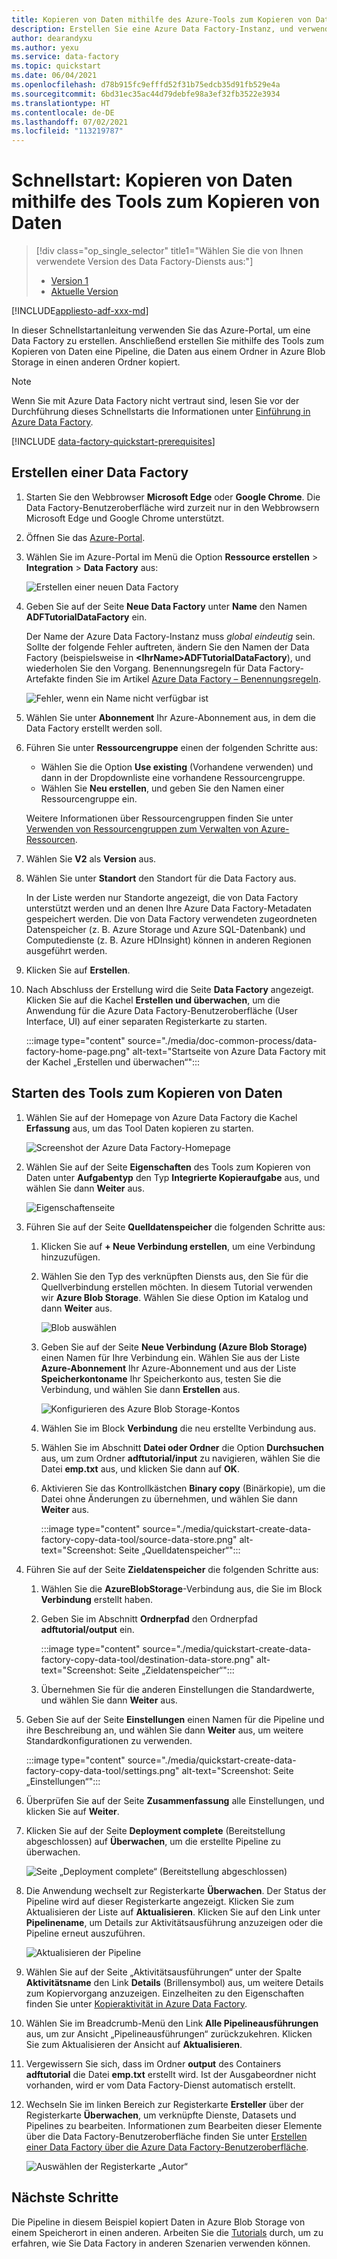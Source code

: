 ```yaml
---
title: Kopieren von Daten mithilfe des Azure-Tools zum Kopieren von Daten
description: Erstellen Sie eine Azure Data Factory-Instanz, und verwenden Sie dann das Tool zum Kopieren von Daten, um Daten von einem Speicherort in Azure Blob Storage an einen anderen Speicherort zu kopieren.
author: dearandyxu
ms.author: yexu
ms.service: data-factory
ms.topic: quickstart
ms.date: 06/04/2021
ms.openlocfilehash: d78b915fc9efffd52f31b75edcb35d91fb529e4a
ms.sourcegitcommit: 6bd31ec35ac44d79debfe98a3ef32fb3522e3934
ms.translationtype: HT
ms.contentlocale: de-DE
ms.lasthandoff: 07/02/2021
ms.locfileid: "113219787"
---
```

# <a name="quickstart-use-the-copy-data-tool-to-copy-data"></a>Schnellstart: Kopieren von Daten mithilfe des Tools zum Kopieren von Daten

> [!div class="op_single_selector" title1="Wählen Sie die von Ihnen verwendete Version des Data Factory-Diensts aus:"]
> * [Version 1](v1/data-factory-copy-data-from-azure-blob-storage-to-sql-database.md)
> * [Aktuelle Version](quickstart-create-data-factory-copy-data-tool.md)

[!INCLUDE[appliesto-adf-xxx-md](includes/appliesto-adf-xxx-md.md)]

In dieser Schnellstartanleitung verwenden Sie das Azure-Portal, um eine Data Factory zu erstellen. Anschließend erstellen Sie mithilfe des Tools zum Kopieren von Daten eine Pipeline, die Daten aus einem Ordner in Azure Blob Storage in einen anderen Ordner kopiert. 

> [!NOTE]
> Wenn Sie mit Azure Data Factory nicht vertraut sind, lesen Sie vor der Durchführung dieses Schnellstarts die Informationen unter [Einführung in Azure Data Factory](introduction.md). 

[!INCLUDE [data-factory-quickstart-prerequisites](includes/data-factory-quickstart-prerequisites.md)] 

## <a name="create-a-data-factory"></a>Erstellen einer Data Factory

1. Starten Sie den Webbrowser **Microsoft Edge** oder **Google Chrome**. Die Data Factory-Benutzeroberfläche wird zurzeit nur in den Webbrowsern Microsoft Edge und Google Chrome unterstützt.
1. Öffnen Sie das [Azure-Portal](https://portal.azure.com). 
1. Wählen Sie im Azure-Portal im Menü die Option **Ressource erstellen** > **Integration** > **Data Factory** aus:

    ![Erstellen einer neuen Data Factory](./media/doc-common-process/new-azure-data-factory-menu.png)

1. Geben Sie auf der Seite **Neue Data Factory** unter **Name** den Namen **ADFTutorialDataFactory** ein. 
 
   Der Name der Azure Data Factory-Instanz muss *global eindeutig* sein. Sollte der folgende Fehler auftreten, ändern Sie den Namen der Data Factory (beispielsweise in **&lt;IhrName&gt;ADFTutorialDataFactory**), und wiederholen Sie den Vorgang. Benennungsregeln für Data Factory-Artefakte finden Sie im Artikel [Azure Data Factory – Benennungsregeln](naming-rules.md).
  
   ![Fehler, wenn ein Name nicht verfügbar ist](./media/doc-common-process/name-not-available-error.png)
1. Wählen Sie unter **Abonnement** Ihr Azure-Abonnement aus, in dem die Data Factory erstellt werden soll. 
1. Führen Sie unter **Ressourcengruppe** einen der folgenden Schritte aus:
     
   - Wählen Sie die Option **Use existing** (Vorhandene verwenden) und dann in der Dropdownliste eine vorhandene Ressourcengruppe. 
   - Wählen Sie **Neu erstellen**, und geben Sie den Namen einer Ressourcengruppe ein.   
         
   Weitere Informationen über Ressourcengruppen finden Sie unter [Verwenden von Ressourcengruppen zum Verwalten von Azure-Ressourcen](../azure-resource-manager/management/overview.md).  
1. Wählen Sie **V2** als **Version** aus.
1. Wählen Sie unter **Standort** den Standort für die Data Factory aus.

   In der Liste werden nur Standorte angezeigt, die von Data Factory unterstützt werden und an denen Ihre Azure Data Factory-Metadaten gespeichert werden. Die von Data Factory verwendeten zugeordneten Datenspeicher (z. B. Azure Storage und Azure SQL-Datenbank) und Computedienste (z. B. Azure HDInsight) können in anderen Regionen ausgeführt werden.

1. Klicken Sie auf **Erstellen**.

1. Nach Abschluss der Erstellung wird die Seite **Data Factory** angezeigt. Klicken Sie auf die Kachel **Erstellen und überwachen**, um die Anwendung für die Azure Data Factory-Benutzeroberfläche (User Interface, UI) auf einer separaten Registerkarte zu starten.
   
    :::image type="content" source="./media/doc-common-process/data-factory-home-page.png" alt-text="Startseite von Azure Data Factory mit der Kachel „Erstellen und überwachen“":::
    
## <a name="start-the-copy-data-tool"></a>Starten des Tools zum Kopieren von Daten

1. Wählen Sie auf der Homepage von Azure Data Factory die Kachel **Erfassung** aus, um das Tool Daten kopieren zu starten.

   ![Screenshot der Azure Data Factory-Homepage](./media/doc-common-process/get-started-page.png)

1. Wählen Sie auf der Seite **Eigenschaften** des Tools zum Kopieren von Daten unter **Aufgabentyp** den Typ **Integrierte Kopieraufgabe** aus, und wählen Sie dann **Weiter** aus.

   ![Eigenschaftenseite](./media/quickstart-create-data-factory-copy-data-tool/copy-data-tool-properties-page.png)

1. Führen Sie auf der Seite **Quelldatenspeicher** die folgenden Schritte aus:

    1. Klicken Sie auf **+ Neue Verbindung erstellen**, um eine Verbindung hinzuzufügen.

    1. Wählen Sie den Typ des verknüpften Diensts aus, den Sie für die Quellverbindung erstellen möchten. In diesem Tutorial verwenden wir **Azure Blob Storage**. Wählen Sie diese Option im Katalog und dann **Weiter** aus.
    
       ![Blob auswählen](./media/quickstart-create-data-factory-copy-data-tool/select-blob-source.png)

    1. Geben Sie auf der Seite **Neue Verbindung (Azure Blob Storage)** einen Namen für Ihre Verbindung ein. Wählen Sie aus der Liste **Azure-Abonnement** Ihr Azure-Abonnement und aus der Liste **Speicherkontoname** Ihr Speicherkonto aus, testen Sie die Verbindung, und wählen Sie dann **Erstellen** aus. 

       ![Konfigurieren des Azure Blob Storage-Kontos](./media/quickstart-create-data-factory-copy-data-tool/configure-blob-storage.png)

    1. Wählen Sie im Block **Verbindung** die neu erstellte Verbindung aus.
    1. Wählen Sie im Abschnitt **Datei oder Ordner** die Option **Durchsuchen** aus, um zum Ordner **adftutorial/input** zu navigieren, wählen Sie die Datei **emp.txt** aus, und klicken Sie dann auf **OK**.
    1. Aktivieren Sie das Kontrollkästchen **Binary copy** (Binärkopie), um die Datei ohne Änderungen zu übernehmen, und wählen Sie dann **Weiter** aus.

       :::image type="content" source="./media/quickstart-create-data-factory-copy-data-tool/source-data-store.png" alt-text="Screenshot: Seite „Quelldatenspeicher“":::

1. Führen Sie auf der Seite **Zieldatenspeicher** die folgenden Schritte aus:
    1. Wählen Sie die **AzureBlobStorage**-Verbindung aus, die Sie im Block **Verbindung** erstellt haben.

    1. Geben Sie im Abschnitt **Ordnerpfad** den Ordnerpfad **adftutorial/output** ein.

       :::image type="content" source="./media/quickstart-create-data-factory-copy-data-tool/destination-data-store.png" alt-text="Screenshot: Seite „Zieldatenspeicher“":::

    1. Übernehmen Sie für die anderen Einstellungen die Standardwerte, und wählen Sie dann **Weiter** aus.

1. Geben Sie auf der Seite **Einstellungen** einen Namen für die Pipeline und ihre Beschreibung an, und wählen Sie dann **Weiter** aus, um weitere Standardkonfigurationen zu verwenden. 

    :::image type="content" source="./media/quickstart-create-data-factory-copy-data-tool/settings.png" alt-text="Screenshot: Seite „Einstellungen“":::

1. Überprüfen Sie auf der Seite **Zusammenfassung** alle Einstellungen, und klicken Sie auf **Weiter**. 

1. Klicken Sie auf der Seite **Deployment complete** (Bereitstellung abgeschlossen) auf **Überwachen**, um die erstellte Pipeline zu überwachen. 

    ![Seite „Deployment complete“ (Bereitstellung abgeschlossen)](./media/quickstart-create-data-factory-copy-data-tool/deployment-page.png)

1. Die Anwendung wechselt zur Registerkarte **Überwachen**. Der Status der Pipeline wird auf dieser Registerkarte angezeigt. Klicken Sie zum Aktualisieren der Liste auf **Aktualisieren**. Klicken Sie auf den Link unter **Pipelinename**, um Details zur Aktivitätsausführung anzuzeigen oder die Pipeline erneut auszuführen. 
   
    ![Aktualisieren der Pipeline](./media/quickstart-create-data-factory-copy-data-tool/refresh-pipeline.png)

1. Wählen Sie auf der Seite „Aktivitätsausführungen“ unter der Spalte **Aktivitätsname** den Link **Details** (Brillensymbol) aus, um weitere Details zum Kopiervorgang anzuzeigen. Einzelheiten zu den Eigenschaften finden Sie unter [Kopieraktivität in Azure Data Factory](copy-activity-overview.md). 

1. Wählen Sie im Breadcrumb-Menü den Link **Alle Pipelineausführungen** aus, um zur Ansicht „Pipelineausführungen“ zurückzukehren. Klicken Sie zum Aktualisieren der Ansicht auf **Aktualisieren**. 

1. Vergewissern Sie sich, dass im Ordner **output** des Containers **adftutorial** die Datei **emp.txt** erstellt wird. Ist der Ausgabeordner nicht vorhanden, wird er vom Data Factory-Dienst automatisch erstellt. 

1. Wechseln Sie im linken Bereich zur Registerkarte **Ersteller** über der Registerkarte **Überwachen**, um verknüpfte Dienste, Datasets und Pipelines zu bearbeiten. Informationen zum Bearbeiten dieser Elemente über die Data Factory-Benutzeroberfläche finden Sie unter [Erstellen einer Data Factory über die Azure Data Factory-Benutzeroberfläche](quickstart-create-data-factory-portal.md).

    ![Auswählen der Registerkarte „Autor“](./media/quickstart-create-data-factory-copy-data-tool/select-author.png)

## <a name="next-steps"></a>Nächste Schritte
Die Pipeline in diesem Beispiel kopiert Daten in Azure Blob Storage von einem Speicherort in einen anderen. Arbeiten Sie die [Tutorials](tutorial-copy-data-portal.md) durch, um zu erfahren, wie Sie Data Factory in anderen Szenarien verwenden können. 
